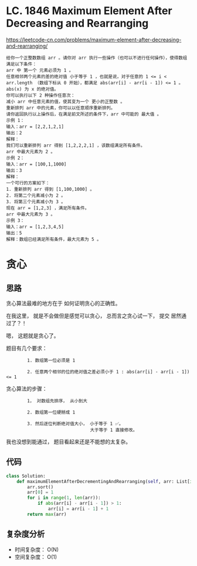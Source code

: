 LC. 1846 Maximum Element After Decreasing and Rearranging
====
https://leetcode-cn.com/problems/maximum-element-after-decreasing-and-rearranging/

	给你一个正整数数组 arr 。请你对 arr 执行一些操作（也可以不进行任何操作），使得数组满足以下条件：
	arr 中 第一个 元素必须为 1 。
	任意相邻两个元素的差的绝对值 小于等于 1 ，也就是说，对于任意的 1 <= i < arr.length （数组下标从 0 开始），都满足 abs(arr[i] - arr[i - 1]) <= 1 。abs(x) 为 x 的绝对值。
	你可以执行以下 2 种操作任意次：
	减小 arr 中任意元素的值，使其变为一个 更小的正整数 。
	重新排列 arr 中的元素，你可以以任意顺序重新排列。
	请你返回执行以上操作后，在满足前文所述的条件下，arr 中可能的 最大值 。
	示例 1：
	输入：arr = [2,2,1,2,1]
	输出：2
	解释：
	我们可以重新排列 arr 得到 [1,2,2,2,1] ，该数组满足所有条件。
	arr 中最大元素为 2 。
	示例 2：
	输入：arr = [100,1,1000]
	输出：3
	解释：
	一个可行的方案如下：
	1. 重新排列 arr 得到 [1,100,1000] 。
	2. 将第二个元素减小为 2 。
	3. 将第三个元素减小为 3 。
	现在 arr = [1,2,3] ，满足所有条件。
	arr 中最大元素为 3 。
	示例 3：
	输入：arr = [1,2,3,4,5]
	输出：5
	解释：数组已经满足所有条件，最大元素为 5 。
	
贪心
====
## 思路

贪心算法最难的地方在于 如何证明贪心的正确性。

在我这里， 就是不会做但是感觉可以贪心， 总而言之贪心试一下， 提交 居然通过了？！

嗯， 这题就是贪心了。

题目有几个要求：

			1. 数组第一位必须是 1

			2. 任意两个相邻的位的绝对值之差必须小于 1 : abs(arr[i] - arr[i - 1]) <= 1

贪心算法的步骤：

			1， 对数组先排序， 从小到大

			2. 数组第一位硬掰成 1 

			3. 然后逐位判断绝对值大小， 小于等于 1 ✅。
									大于等于 1 直接修改。

我也没想到能通过， 题目看起来还是不能想的太复杂。

## 代码
```python
class Solution:
    def maximumElementAfterDecrementingAndRearranging(self, arr: List[int]) -> int:
        arr.sort()
        arr[0] = 1
        for i in range(1, len(arr)):
            if abs(arr[i] - arr[i - 1]) > 1:
                arr[i] = arr[i - 1] + 1
        return max(arr)
```
## 复杂度分析

- 时间复杂度： O(N)
- 空间复杂度： O(1)
	
